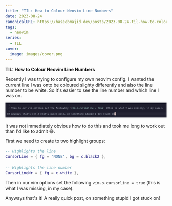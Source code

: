 ```yaml
---
title: "TIL: How to Colour Neovim Line Numbers"
date: 2023-08-24
canonicalURL: https://haseebmajid.dev/posts/2023-08-24-til-how-to-colour-neovim-line-numbers
tags:
  - neovim
series:
  - TIL
cover:
  image: images/cover.png
---
```


**TIL: How to Colour Neovim Line Numbers**

Recently I was trying to configure my own neovim config. I wanted the current line I was onto be coloured slighty 
differently and also the line number to be white. So it's easier to see the line number and which line I was on.

![Highlight](images/highlight.png)

It was not immediately obvious how to do this and took me long to work out than I'd like to admit 😅.

First we need to create to two highlight groups:

```lua
-- Highlights the line
CursorLine = { fg = 'NONE', bg = c.black2 },

-- Highlights the line number
CursorLineNr = { fg = c.white },
```

Then in our vim options set the following `vim.o.cursorline = true` (this is what I was missing, in my case).

Anyways that's it! A really quick post, on something stupid I got stuck on!
